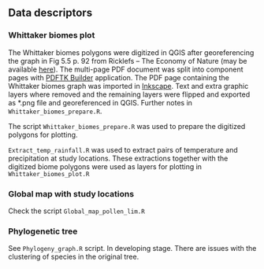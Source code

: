 ## Data descriptors

### Whittaker biomes plot
The Whittaker biomes polygons were digitized in QGIS after georeferencing the graph in Fig 5.5 p. 92 from Ricklefs – The Economy of Nature (may be available [here](https://www.academia.edu/15092278/Ricklefs_The_Economy_of_Nature_6th_txtbk)). The multi-page PDF document was split into component pages with [PDFTK Builder](https://www.pdflabs.com/tools/pdftk-the-pdf-toolkit/) application. The PDF page containing the Whittaker biomes graph was imported in [Inkscape](https://inkscape.org/en/). Text and extra graphic layers where removed and the remaining layers were flipped and exported as *.png file and georeferenced in QGIS. Further notes in `Whittaker_biomes_prepare.R`.

The script `Whittaker_biomes_prepare.R` was used to prepare the digitized polygons for plotting.

`Extract_temp_rainfall.R` was used to extract pairs of temperature and precipitation at study locations.
These extractions together with the digitized biome polygons were used as layers for plotting in `Whittaker_biomes_plot.R`

### Global map with study locations
Check the script `Global_map_pollen_lim.R`

### Phylogenetic tree
See `Phylogeny_graph.R` script. In developing stage. There are issues with the clustering of species in the original tree.